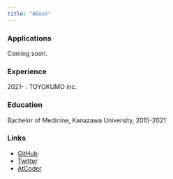 ```yaml
---
title: "About"
---
```


### Applications

Coming soon.

### Experience

2021- : TOYOKUMO inc.

### Education

Bachelor of Medicine, Kanazawa University, 2015-2021

### Links

- [GitHub](https://github.com/motoshira)
- [Twitter](https://twitter.com/motoshira)
- [AtCoder](https://atcoder.jp/users/motoshira)
